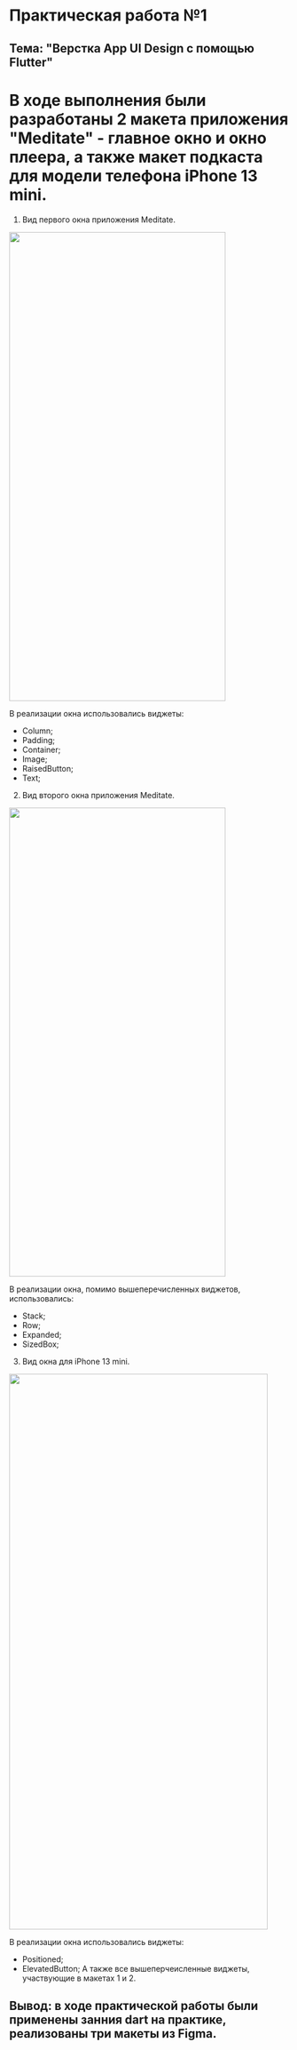 # Практическая работа №1

## Тема: "Верстка App UI Design с помощью Flutter"

# В ходе выполнения были разработаны 2 макета приложения "Meditate" - главное окно и окно плеера, а также макет подкаста для модели телефона iPhone 13 mini.

1. Вид первого окна приложения Meditate.

<img src="https://user-images.githubusercontent.com/78185292/192153261-d7a0013c-b12b-451e-adfd-6ded744ff96f.png" 
     width="390" height="844">

 В реализации окна использовались виджеты: 
 - Column;
 - Padding;
 - Container;
 - Image;
 - RaisedButton;
 - Text;

2. Вид второго окна приложения Meditate.

<img src="https://user-images.githubusercontent.com/78185292/192153315-42401dd1-5da6-4e75-b5d3-6b544f1fea60.png" 
     width="390" height="844">

В реализации окна, помимо вышеперечисленных виджетов, использовались: 
* Stack;
* Row;
* Expanded;
* SizedBox;

3. Вид окна для iPhone 13 mini.

<img src="https://user-images.githubusercontent.com/78185292/192151859-67abdb73-c9a7-4f71-a7d2-21e1ebc1c113.png" 
     width="466" height="1000">

В реализации окна использовались виджеты: 
* Positioned;
* ElevatedButton;
А также все вышеперчеисленные виджеты, участвующие в макетах 1 и 2.

## Вывод: в ходе практической работы были применены занния dart на практике, реализованы три макеты из Figma. 
